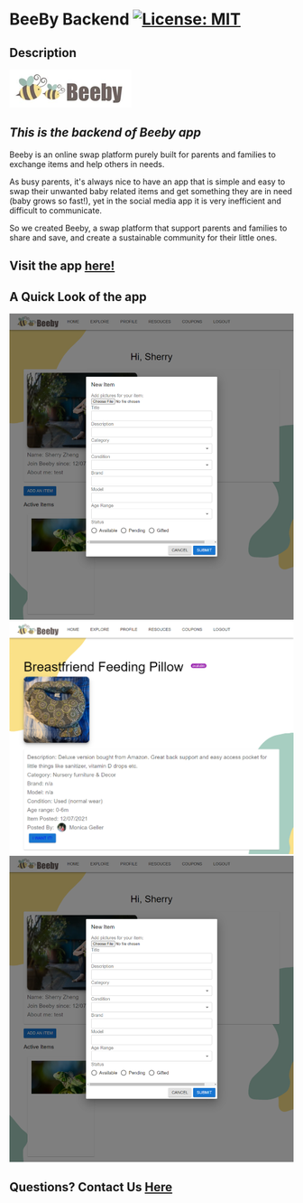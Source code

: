 # BeeBy Backend [![License: MIT](https://img.shields.io/badge/License-MIT-yellow.svg)](https://opensource.org/licenses/MIT)
## Description
![beebyLogo](./assets/logo.png)

## *This is the backend of Beeby app*

Beeby is an online swap platform purely built for parents and families to exchange items and help others in needs.

As busy parents, it's always nice to have an app that is simple and easy to swap their unwanted baby related items and get something they are in need (baby grows so fast!), yet in the social media app it is very inefficient and difficult to communicate.

So we created Beeby, a swap platform that support parents and families to share and save, and create a sustainable community for their little ones.

## Visit the app [here!](https://beeby-backend.herokuapp.com/)

## A Quick Look of the app
![beeby3](./assets/beeby2.png)
![beeby1](./assets/beeby1.png)
![beeby2](./assets/beeby2.png)

## Questions? Contact Us [Here](mailto:beebycontact@gmail.com)
